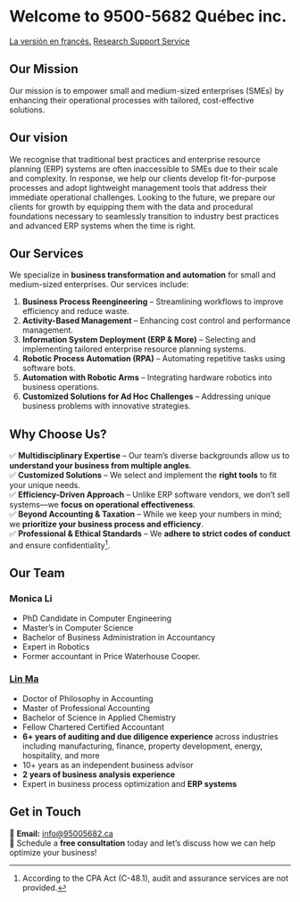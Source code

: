 # Welcome to 9500-5682 Québec inc.
[La versión en francés.](/indexfr) [Research Support Service](/researchservice)

## Our Mission 
Our mission is to empower small and medium-sized enterprises (SMEs) by enhancing their operational processes with tailored, cost-effective solutions. 

## Our vision
We recognise that traditional best practices and enterprise resource planning (ERP) systems are often inaccessible to SMEs due to their scale and complexity. In response, we help our clients develop fit-for-purpose processes and adopt lightweight management tools that address their immediate operational challenges. Looking to the future, we prepare our clients for growth by equipping them with the data and procedural foundations necessary to seamlessly transition to industry best practices and advanced ERP systems when the time is right.

## **Our Services**  
We specialize in **business transformation and automation** for small and medium-sized enterprises. Our services include:  

1. **Business Process Reengineering** – Streamlining workflows to improve efficiency and reduce waste.  
2. **Activity-Based Management** – Enhancing cost control and performance management.  
3. **Information System Deployment (ERP & More)** – Selecting and implementing tailored enterprise resource planning systems.  
4. **Robotic Process Automation (RPA)** – Automating repetitive tasks using software bots.  
5. **Automation with Robotic Arms** – Integrating hardware robotics into business operations.  
6. **Customized Solutions for Ad Hoc Challenges** – Addressing unique business problems with innovative strategies.  

## **Why Choose Us?**  
✅ **Multidisciplinary Expertise** – Our team’s diverse backgrounds allow us to **understand your business from multiple angles**.  
✅ **Customized Solutions** – We select and implement the **right tools** to fit your unique needs.  
✅ **Efficiency-Driven Approach** – Unlike ERP software vendors, we don’t sell systems—we **focus on operational effectiveness**.  
✅ **Beyond Accounting & Taxation** – While we keep your numbers in mind; we **prioritize your business process and efficiency**.  
✅ **Professional & Ethical Standards** – We **adhere to strict codes of conduct** and ensure confidentiality[^1]. 


## **Our Team**  

### **Monica Li**  
- PhD Candidate in Computer Engineering  
- Master’s in Computer Science  
- Bachelor of Business Administration in Accountancy  
- Expert in Robotics  
- Former accountant in Price Waterhouse Cooper. 

### [**Lin Ma**](/LinAcc)
- Doctor of Philosophy in Accounting
- Master of Professional Accounting  
- Bachelor of Science in Applied Chemistry  
- Fellow Chartered Certified Accountant
- **6+ years of auditing and due diligence experience** across industries including manufacturing, finance, property development, energy, hospitality, and more  
- 10+ years as an independent business advisor
- **2 years of business analysis experience**  
- Expert in business process optimization and **ERP systems**
  <!--- Member of Chartered Professional Accountants British Columbia --->

## **Get in Touch**  
📩 **Email:** [info@95005682.ca](mailto:info@95005682.ca)  
📅 Schedule a **free consultation** today and let’s discuss how we can help optimize your business!  

[^1]: According to the CPA Act (C-48.1), audit and assurance services are not provided. 
